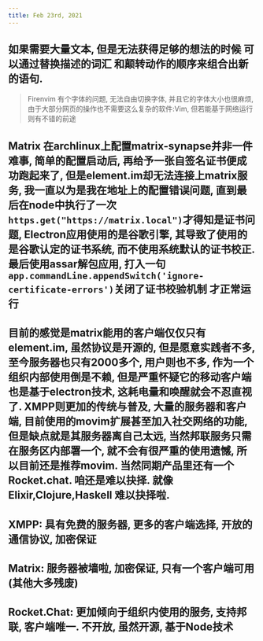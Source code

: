 ```yaml
---
title: Feb 23rd, 2021
---
```


## 如果需要大量文本, 但是无法获得足够的想法的时候 可以通过替换描述的词汇 和颠转动作的顺序来组合出新的语句.
> Firenvim 有个字体的问题, 无法自由切换字体, 并且它的字体大小也很麻烦, 由于大部分网页的操作也不需要这么复杂的软件:Vim, 但若能基于网络运行则有不错的前途
## Matrix 在archlinux上配置matrix-synapse并非一件难事, 简单的配置启动后, 再给予一张自签名证书便成功跑起来了, 但是element.im却无法连接上matrix服务, 我一直以为是我在地址上的配置错误问题, 直到最后在node中执行了一次`https.get("https://matrix.local")`才得知是证书问题, Electron应用使用的是谷歌引擎, 其导致了使用的是谷歌认定的证书系统, 而不使用系统默认的证书校正. 最后使用assar解包应用, 打入一句`app.commandLine.appendSwitch('ignore-certificate-errors')`关闭了证书校验机制 才正常运行
## 目前的感觉是matrix能用的客户端仅仅只有element.im, 虽然协议是开源的, 但是愿意实践者不多, 至今服务器也只有2000多个, 用户则也不多, 作为一个组织内部使用倒是不赖, 但是严重怀疑它的移动客户端也是基于electron技术, 这耗电量和唤醒就会不忍直视了. XMPP则更加的传统与普及, 大量的服务器和客户端, 目前使用的movim扩展甚至加入社交网络的功能, 但是缺点就是其服务器离自己太远, 当然邦联服务只需在服务区内部署一个, 就不会有很严重的使用遗憾, 所以目前还是推荐movim. 当然同期产品里还有一个Rocket.chat. 咱还是难以抉择. 就像Elixir,Clojure,Haskell 难以抉择啦.
## XMPP: 具有免费的服务器, 更多的客户端选择, 开放的通信协议, 加密保证
## Matrix: 服务器被墙啦, 加密保证, 只有一个客户端可用(其他大多残废)
## Rocket.Chat: 更加倾向于组织内使用的服务, 支持邦联, 客户端唯一. 不开放, 虽然开源, 基于Node技术
